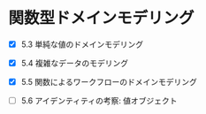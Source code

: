 # 関数型ドメインモデリング

- [x] 5.3 単純な値のドメインモデリング
- [x] 5.4 複雑なデータのモデリング
- [x] 5.5 関数によるワークフローのドメインモデリング
- [ ] 5.6 アイデンティティの考察: 値オブジェクト

